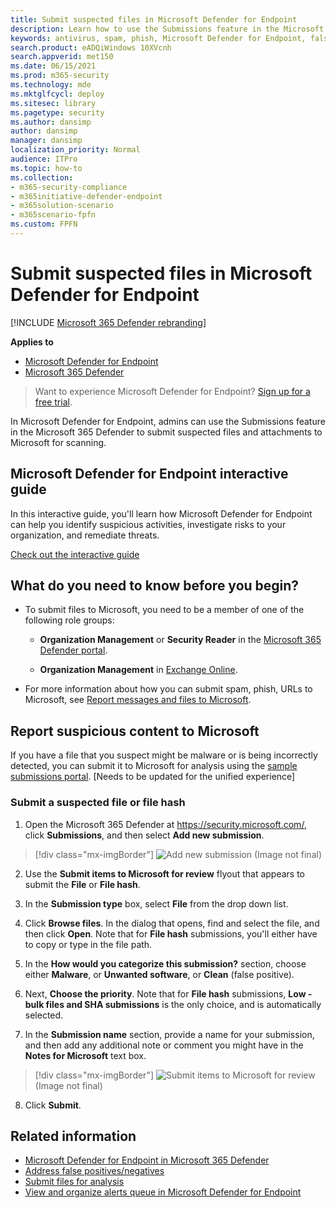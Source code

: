 ```yaml
---
title: Submit suspected files in Microsoft Defender for Endpoint
description: Learn how to use the Submissions feature in the Microsoft 365 Defender to submit suspicious emails, suspected phishing mails, spam, and other potentially harmful messages, URLs, and files to Microsoft for scanning.
keywords: antivirus, spam, phish, Microsoft Defender for Endpoint, false positive, false negative, blocked file, blocked url
search.product: eADQiWindows 10XVcnh
search.appverid: met150
ms.date: 06/15/2021
ms.prod: m365-security
ms.technology: mde
ms.mktglfcycl: deploy
ms.sitesec: library
ms.pagetype: security
ms.author: dansimp
author: dansimp
manager: dansimp
localization_priority: Normal
audience: ITPro
ms.topic: how-to
ms.collection: 
- m365-security-compliance 
- m365initiative-defender-endpoint
- m365solution-scenario
- m365scenario-fpfn
ms.custom: FPFN
---
```


# Submit suspected files in Microsoft Defender for Endpoint

[!INCLUDE [Microsoft 365 Defender rebranding](../../includes/microsoft-defender.md)]

**Applies to**

- [Microsoft Defender for Endpoint](https://go.microsoft.com/fwlink/p/?linkid=2146806)
- [Microsoft 365 Defender](https://go.microsoft.com/fwlink/?linkid=2118804)

>Want to experience Microsoft Defender for Endpoint? [Sign up for a free trial](https://www.microsoft.com/microsoft-365/windows/microsoft-defender-atp?ocid=docs-wdatp-usewdatp-abovefoldlink).

In Microsoft Defender for Endpoint, admins can use the Submissions feature in the Microsoft 365 Defender to submit suspected files and attachments to Microsoft for scanning.

## Microsoft Defender for Endpoint interactive guide

In this interactive guide, you'll learn how Microsoft Defender for Endpoint can help you identify suspicious activities, investigate risks to your organization, and remediate threats.

[Check out the interactive guide](https://aka.ms/MSDE-IG)

## What do you need to know before you begin?

- To submit files to Microsoft, you need to be a member of one of the following role groups:

  - **Organization Management** or **Security Reader** in the [Microsoft 365 Defender portal](../office-365-security/permissions-microsoft-365-security-center.md).

  - **Organization Management** in [Exchange Online](/Exchange/permissions-exo/permissions-exo#role-groups).

- For more information about how you can submit spam, phish, URLs to Microsoft, see [Report messages and files to Microsoft](../office-365-security/report-junk-email-messages-to-microsoft.md).

## Report suspicious content to Microsoft

If you have a file that you suspect might be malware or is being incorrectly detected, you can submit it to Microsoft for analysis using the [sample submissions portal](https://www.microsoft.com/wdsi/filesubmission/). [Needs to be updated for the unified experience]

### Submit a suspected file or file hash

1. Open the Microsoft 365 Defender at <https://security.microsoft.com/>, click **Submissions**, and then select **Add new submission**. 

> [!div class="mx-imgBorder"]
> ![Add new submission](../media/unified-admin-submission-new.png) (Image not final)

2. Use the **Submit items to Microsoft for review** flyout that appears to submit the **File** or **File hash**.  

3. In the **Submission type** box, select **File** from the drop down list. 

4. Click **Browse files**. In the dialog that opens, find and select the file, and then click **Open**. Note that for **File hash** submissions, you'll either have to copy or type in the file path. 

 5. In the **How would you categorize this submission?** section, choose either **Malware**, or **Unwanted software**, or **Clean** (false positive).
  
 6. Next, **Choose the priority**. Note that for **File hash** submissions, **Low - bulk files and SHA submissions** is the only choice, and is automatically selected.
 
 7. In the **Submission name** section, provide a name for your submission, and then add any additional note or comment you might have in the **Notes for Microsoft** text box. 
 
> [!div class="mx-imgBorder"]
> ![Submit items to Microsoft for review](../media/unified-admin-submission-file.png) (Image not final)

 8. Click **Submit**. 

## Related information

- [Microsoft Defender for Endpoint in Microsoft 365 Defender](../defender/microsoft-365-security-center-mde.md)
- [Address false positives/negatives](defender-endpoint-false-positives-negatives.md)
- [Submit files for analysis](/windows/security/threat-protection/intelligence/submission-guide)
- [View and organize alerts queue in Microsoft Defender for Endpoint](alerts-queue.md)
